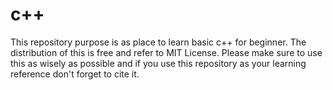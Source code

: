 # c++
This repository purpose is as place to learn basic c++ for beginner. The distribution of this is free and refer to MIT License.
Please make sure to use this as wisely as possible and if you use this repository as your learning reference don't forget to cite it.
